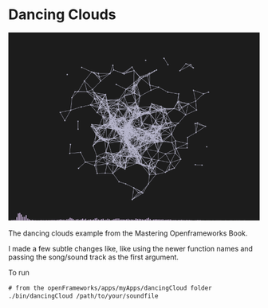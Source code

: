 # Dancing Clouds

![](screens/screen.png)

The dancing clouds example from the Mastering Openframeworks Book.

I made a few subtle changes like, like using the newer function names and passing the song/sound track as the first argument.

To run

```
# from the openFrameworks/apps/myApps/dancingCloud folder
./bin/dancingCloud /path/to/your/soundfile
```
